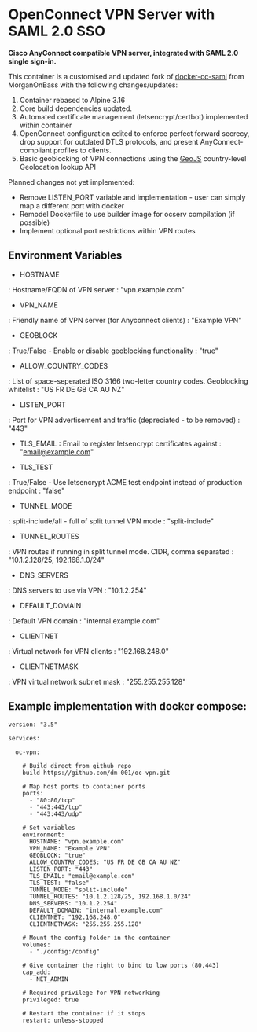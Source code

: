 # OpenConnect VPN Server with SAML 2.0 SSO

**Cisco AnyConnect compatible VPN server, integrated with SAML 2.0 single sign-in.**

This container is a customised and updated fork of [docker-oc-saml](https://github.com/MorganOnBass/docker-ocserv-saml) from MorganOnBass with the following changes/updates:

1. Container rebased to Alpine 3.16
2. Core build dependencies updated.
3. Automated certificate management (letsencrypt/certbot) implemented within container
4. OpenConnect configuration edited to enforce perfect forward secrecy, drop support for outdated DTLS protocols, and present AnyConnect-compliant profiles to clients.
5. Basic geoblocking of VPN connections using the [GeoJS](https://www.geojs.io/) country-level Geolocation lookup API


Planned changes not yet implemented:
- Remove LISTEN_PORT variable and implementation - user can simply map a different port with docker
- Remodel Dockerfile to use builder image for ocserv compilation (if possible)
- Implement optional port restrictions within VPN routes


## Environment Variables


- HOSTNAME

: Hostname/FQDN of VPN server : "vpn.example.com"

- VPN_NAME

: Friendly name of VPN server (for Anyconnect clients) : "Example VPN"

- GEOBLOCK

: True/False - Enable or disable geoblocking functionality :  "true"

- ALLOW_COUNTRY_CODES

: List of space-seperated ISO 3166 two-letter country codes. Geoblocking whitelist : "US FR DE GB CA AU NZ"

- LISTEN_PORT

: Port for VPN advertisement and traffic (depreciated - to be removed) : "443"

- TLS_EMAIL
: Email to register letsencrypt certificates against : "email@example.com"

- TLS_TEST

: True/False - Use letsencrypt ACME test endpoint instead of production endpoint : "false"

- TUNNEL_MODE

: split-include/all - full of split tunnel VPN mode : "split-include"

- TUNNEL_ROUTES

: VPN routes if running in split tunnel mode. CIDR, comma separated : "10.1.2.128/25, 192.168.1.0/24"

- DNS_SERVERS

: DNS servers to use via VPN : "10.1.2.254"

- DEFAULT_DOMAIN

: Default VPN domain : "internal.example.com"

- CLIENTNET

: Virtual network for VPN clients : "192.168.248.0"

- CLIENTNETMASK

: VPN virtual network subnet mask : "255.255.255.128"



## Example implementation with docker compose:

```
version: "3.5"

services:

  oc-vpn:

    # Build direct from github repo
    build https://github.com/dm-001/oc-vpn.git

    # Map host ports to container ports  
    ports:
      - "80:80/tcp"
      - "443:443/tcp"
      - "443:443/udp"

    # Set variables  
    environment:
      HOSTNAME: "vpn.example.com"
      VPN_NAME: "Example VPN"
      GEOBLOCK: "true"
      ALLOW_COUNTRY_CODES: "US FR DE GB CA AU NZ"
      LISTEN_PORT: "443"
      TLS_EMAIL: "email@example.com"
      TLS_TEST: "false"
      TUNNEL_MODE: "split-include"
      TUNNEL_ROUTES: "10.1.2.128/25, 192.168.1.0/24"
      DNS_SERVERS: "10.1.2.254"
      DEFAULT_DOMAIN: "internal.example.com"
      CLIENTNET: "192.168.248.0"
      CLIENTNETMASK: "255.255.255.128"
    
    # Mount the config folder in the container
    volumes:
      - "./config:/config"
      
    # Give container the right to bind to low ports (80,443)
    cap_add:
      - NET_ADMIN
    
    # Required privilege for VPN networking
    privileged: true
    
    # Restart the container if it stops
    restart: unless-stopped
```

